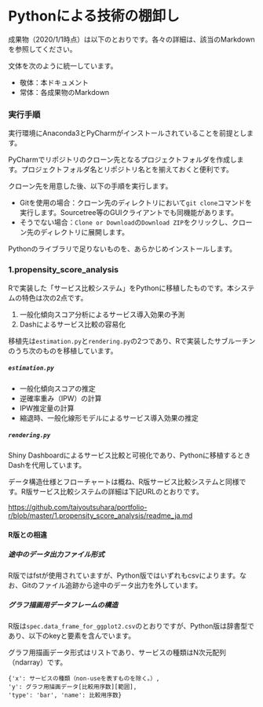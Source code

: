 # Pythonによる技術の棚卸し #
成果物（2020/1/1時点）は以下のとおりです。各々の詳細は、該当のMarkdownを参照してください。

文体を次のように統一しています。
* 敬体：本ドキュメント
* 常体：各成果物のMarkdown

### 実行手順
実行環境にAnaconda3とPyCharmがインストールされていることを前提とします。

PyCharmでリポジトリのクローン先となるプロジェクトフォルダを作成します。プロジェクトフォルダ名とリポジトリ名とを揃えておくと便利です。

クローン先を用意した後、以下の手順を実行します。
* Gitを使用の場合：クローン先のディレクトリにおいて`git clone`コマンドを実行します。Sourcetree等のGUIクライアントでも同機能があります。
* そうでない場合：`Clone or Download`の`Download ZIP`をクリックし、クローン先のディレクトリに展開します。  

Pythonのライブラリで足りないものを、あらかじめインストールします。

### 1.propensity_score_analysis
Rで実装した「サービス比較システム」をPythonに移植したものです。本システムの特色は次の2点です。
1. 一般化傾向スコア分析によるサービス導入効果の予測
1. Dashによるサービス比較の容易化

移植先は`estimation.py`と`rendering.py`の2つであり、Rで実装したサブルーチンのうち次のものを移植しています。

##### `estimation.py`
* 一般化傾向スコアの推定
* 逆確率重み（IPW）の計算
* IPW推定量の計算
* 縮退時、一般化線形モデルによるサービス導入効果の推定

##### `rendering.py`
Shiny Dashboardによるサービス比較と可視化であり、Pythonに移植するときDashを代用しています。

データ構造仕様とフローチャートは概ね、R版サービス比較システムと同様です。R版サービス比較システムの詳細は下記URLのとおりです。

https://github.com/taiyoutsuhara/portfolio-r/blob/master/1.propensity_score_analysis/readme_ja.md

#### R版との相違
##### 途中のデータ出力ファイル形式
R版ではfstが使用されていますが、Python版ではいずれもcsvによります。なお、Gitのファイル追跡から途中のデータ出力を外しています。

##### グラフ描画用データフレームの構造
R版は`spec.data_frame_for_ggplot2.csv`のとおりですが、Python版は辞書型であり、以下のkeyと要素を含んでいます。

グラフ用描画データ形式はリストであり、サービスの種類はN次元配列（ndarray）です。

```
{'x': サービスの種類（non-useを表すものを除く。）,
'y': グラフ用描画データ[比較用序数][範囲],
'type': 'bar', 'name': 比較用序数}
```